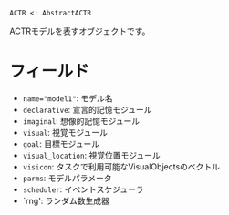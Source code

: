```
ACTR <: AbstractACTR
```

ACTRモデルを表すオブジェクトです。

# フィールド

  * `name="model1"`: モデル名
  * `declarative`: 宣言的記憶モジュール
  * `imaginal`: 想像的記憶モジュール
  * `visual`: 視覚モジュール
  * `goal`: 目標モジュール
  * `visual_location`: 視覚位置モジュール
  * `visicon`: タスクで利用可能なVisualObjectsのベクトル
  * `parms`: モデルパラメータ
  * `scheduler`: イベントスケジューラ
  * `rng': ランダム数生成器
